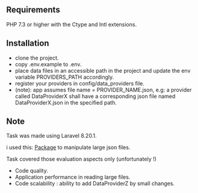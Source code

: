 ## Requirements

PHP 7.3 or higher with the Ctype and Intl extensions.

## Installation

<ul>
<li>clone the project.</li>
<li>copy .env.example to .env.</li>
<li>place data files in an accessible path in the project and update the env variable PROVIDERS_PATH accordingly.</li>
<li>register your providers in config/data_providers file.</li>
<li>(note): app assumes file name = PROVIDER_NAME.json, e.g: a provider called DataProviderX shall have a corresponding json file named DataProviderX.json in the specified path.</li>
</ul>

## Note

<p>Task was made using Laravel 8.20.1.</p>
<p>i used this: <a href="https://github.com/pcrov/JsonReader">Package</a> to manipulate large json files.</p>
<p>Task covered those evaluation aspects only (unfortunately !) <ul>
<li>Code quality.</li>
<li>Application performance in reading large files.</li>
<li>Code scalability : ability to add DataProviderZ by small changes.
</li>
</ul></p>


